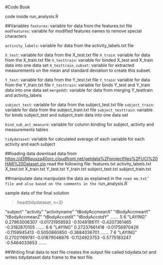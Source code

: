 #Code Book

code inside run_analysis.R

##Variables
`features`: variable for data from the features.txt file
`modfeatures`: variable for modified features names to remove special characters

`activity_labels`: variable for data from the activity_labels.txt file

`X_test`: variable for data from the X_test.txt file
`X_train`: variable for data from the X_train.txt file
`X_testtrain`: variable for binded X_test and X_train data into one data set
`X_testtrain_subset`: variable for extracted measurements on the mean and standard deviation to create this subset.

`Y_test`: variable for data from the Y_test.txt file
`Y_train`: variable for data from the Y_train.txt file
`Y_testtrain`: variable for binds Y_test and Y_train data into one data set
`mergeddt`: variable for data from merging Y_testtrain and activity_labels

`subject_test`: variable for data from the subject_test.txt file
`subject_train`: variable for data from the subject_train.txt file
`subject_testtrain`: variable for binds subject_test and subject_train data into one data set

`bind_sub_act_measure`: variable for column binding for subject, activity and measurements tables

`tidydataset`: variable for calculated average of each variable for each activity and each subject

##loading data
download data from https://d396qusza40orc.cloudfront.net/getdata%2Fprojectfiles%2FUCI%20HAR%20Dataset.zip 
read the following file:
features.txt
activity_labels.txt
X_test.txt
X_train.txt
Y_test.txt
Y_train.txt
subject_test.txt
subject_train.txt

##manipulate data
manipulate the data as explained in the `read me.txt’ file and also based on the comments in the `run_analysis.R`

sample data of the final solution
> head(tidydataset, n=3)

"subject" "activity" "activityname" "tBodyAccmeanX" "tBodyAccmeanY" "tBodyAccmeanZ" "tBodyAccstdX" "tBodyAccstdY" .......
	5 	6 	"LAYING"     0.27963006307  -0.01731958593   -0.1048186111   -0.4207361465  -0.3182870105 .......
	6 	6 	"LAYING"     0.27237661418  -0.01756970426   -0.1159945413   -0.5050860850  -0.3684036701 .......
	7 	6 	"LAYING"     0.27021169781  -0.01879048876   -0.1124923753   -0.5775183247  -0.5464033653 .......

##Writing final data to text file
creates the output file called tidydata.txt and writes tidydataset data frame to the text file.